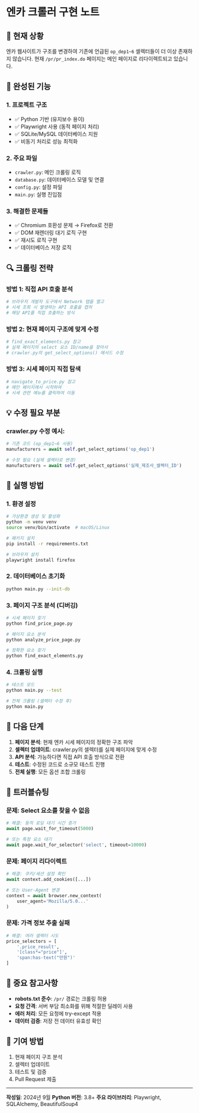 # 엔카 크롤러 구현 노트

## 📌 현재 상황

엔카 웹사이트가 구조를 변경하여 기존에 언급된 `op_dep1~6` 셀렉터들이 더 이상 존재하지 않습니다.
현재 `/pr/pr_index.do` 페이지는 메인 페이지로 리다이렉트되고 있습니다.

## 🔧 완성된 기능

### 1. **프로젝트 구조**
- ✅ Python 기반 (유지보수 용이)
- ✅ Playwright 사용 (동적 페이지 처리)
- ✅ SQLite/MySQL 데이터베이스 지원
- ✅ 비동기 처리로 성능 최적화

### 2. **주요 파일**
- `crawler.py`: 메인 크롤링 로직
- `database.py`: 데이터베이스 모델 및 연결
- `config.py`: 설정 파일
- `main.py`: 실행 진입점

### 3. **해결한 문제들**
- ✅ Chromium 호환성 문제 → Firefox로 전환
- ✅ DOM 재렌더링 대기 로직 구현
- ✅ 재시도 로직 구현
- ✅ 데이터베이스 저장 로직

## 🔍 크롤링 전략

### 방법 1: 직접 API 호출 분석
```python
# 브라우저 개발자 도구에서 Network 탭을 열고
# 시세 조회 시 발생하는 API 호출을 캡처
# 해당 API를 직접 호출하는 방식
```

### 방법 2: 현재 페이지 구조에 맞게 수정
```python
# find_exact_elements.py 참고
# 실제 페이지의 select 요소 ID/name을 찾아서
# crawler.py의 get_select_options() 메서드 수정
```

### 방법 3: 시세 페이지 직접 탐색
```python
# navigate_to_price.py 참고
# 메인 페이지에서 시작하여
# 시세 관련 메뉴를 클릭하여 이동
```

## 💡 수정 필요 부분

### crawler.py 수정 예시:
```python
# 기존 코드 (op_dep1~6 사용)
manufacturers = await self.get_select_options('op_dep1')

# 수정 필요 (실제 셀렉터로 변경)
manufacturers = await self.get_select_options('실제_제조사_셀렉터_ID')
```

## 🚦 실행 방법

### 1. 환경 설정
```bash
# 가상환경 생성 및 활성화
python -m venv venv
source venv/bin/activate  # macOS/Linux

# 패키지 설치
pip install -r requirements.txt

# 브라우저 설치
playwright install firefox
```

### 2. 데이터베이스 초기화
```bash
python main.py --init-db
```

### 3. 페이지 구조 분석 (디버깅)
```bash
# 시세 페이지 찾기
python find_price_page.py

# 페이지 요소 분석
python analyze_price_page.py

# 정확한 요소 찾기
python find_exact_elements.py
```

### 4. 크롤링 실행
```bash
# 테스트 모드
python main.py --test

# 전체 크롤링 (셀렉터 수정 후)
python main.py
```

## 📝 다음 단계

1. **페이지 분석**: 현재 엔카 시세 페이지의 정확한 구조 파악
2. **셀렉터 업데이트**: crawler.py의 셀렉터를 실제 페이지에 맞게 수정
3. **API 분석**: 가능하다면 직접 API 호출 방식으로 전환
4. **테스트**: 수정된 코드로 소규모 테스트 진행
5. **전체 실행**: 모든 옵션 조합 크롤링

## 🔧 트러블슈팅

### 문제: Select 요소를 찾을 수 없음
```python
# 해결: 동적 로딩 대기 시간 증가
await page.wait_for_timeout(5000)

# 또는 특정 요소 대기
await page.wait_for_selector('select', timeout=10000)
```

### 문제: 페이지 리다이렉트
```python
# 해결: 쿠키/세션 설정 확인
await context.add_cookies([...])

# 또는 User-Agent 변경
context = await browser.new_context(
    user_agent='Mozilla/5.0...'
)
```

### 문제: 가격 정보 추출 실패
```python
# 해결: 여러 셀렉터 시도
price_selectors = [
    '.price_result',
    '[class*="price"]',
    'span:has-text("만원")'
]
```

## 📌 중요 참고사항

- **robots.txt 준수**: `/pr/` 경로는 크롤링 허용
- **요청 간격**: 서버 부담 최소화를 위해 적절한 딜레이 사용
- **에러 처리**: 모든 요청에 try-except 적용
- **데이터 검증**: 저장 전 데이터 유효성 확인

## 🤝 기여 방법

1. 현재 페이지 구조 분석
2. 셀렉터 업데이트
3. 테스트 및 검증
4. Pull Request 제출

---

**작성일**: 2024년 9월
**Python 버전**: 3.8+
**주요 라이브러리**: Playwright, SQLAlchemy, BeautifulSoup4
